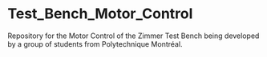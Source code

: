 # Test_Bench_Motor_Control
Repository for the Motor Control of the Zimmer Test Bench being developed by a group of students from Polytechnique Montréal.
